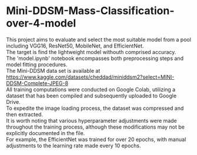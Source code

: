 # Mini-DDSM-Mass-Classification-over-4-model
This project aims to evaluate and select the most suitable model from a pool including VGG16, ResNet50, MobileNet, and EfficientNet.  
The target is find the lightweight model withouth comprised accuracy.  
The 'model.ipynb' notebook encompasses both preprocessing steps and model fitting procedures.  
The Mini-DDSM data set is available at  
https://www.kaggle.com/datasets/cheddad/miniddsm2?select=MINI-DDSM-Complete-JPEG-8  
All training computations were conducted on Google Colab, utilizing a dataset that has been compiled and subsequently uploaded to Google Drive.  
To expedite the image loading process, the dataset was compressed and then extracted.  
It is worth noting that various hyperparameter adjustments were made throughout the training process, although these modifications may not be explicitly documented in the file.  
For example, the EfficientNet was trained for over 20 epochs, with manual adjustments to the learning rate made every 10 epochs.
